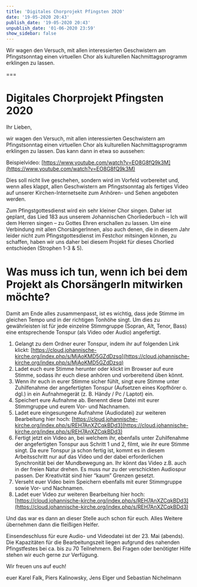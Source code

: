 ```yaml
---
title: 'Digitales Chorprojekt Pfingsten 2020'
date: '19-05-2020 20:43'
publish_date: '19-05-2020 20:43'
unpublish_date: '01-06-2020 23:59'
show_sidebar: false
---
```


Wir wagen den Versuch, mit allen interessierten Geschwistern am Pfingstsonntag einen virtuellen Chor als kulturellen Nachmittagsprogramm erklingen zu lassen.   

===

# Digitales Chorprojekt Pfingsten 2020
Ihr Lieben,

wir wagen den Versuch, mit allen interessierten Geschwistern am Pfingstsonntag einen virtuellen Chor als kulturellen Nachmittagsprogramm erklingen zu lassen. Das kann dann in etwa so aussehen:

Beispielvideo: [https://www.youtube.com/watch?v=EO8G8fQ9k3M](https://www.youtube.com/watch?v=EO8G8fQ9k3M)

Dies soll nicht live geschehen, sondern wird im Vorfeld vorbereitet und, wenn alles klappt, allen Geschwistern am Pfingstsonntag als fertiges Video auf unserer Kirchen-Internetseite zum Anhören- und Sehen angeboten werden.

Zum Pfingstgottesdienst wird ein sehr kleiner Chor singen. Daher ist geplant, das Lied 183 aus unserem Johannischen Chorliederbuch – Ich will dem Herren singen – zu Gottes Ehren erschallen zu lassen. Um eine Verbindung mit allen ChorsängerInnen, also auch denen, die in diesem Jahr leider nicht zum Pfingstgottesdienst im Festchor mitsingen können, zu schaffen, haben wir uns daher bei diesem Projekt für dieses Chorlied entschieden (Strophen 1-3 & 5). 

# Was muss ich tun, wenn ich bei dem Projekt als ChorsängerIn mitwirken möchte?

Damit am Ende alles zusammenpasst, ist es wichtig, dass jede Stimme im gleichen Tempo und in der richtigen Tonhöhe singt. Um dies zu gewährleisten ist für jede einzelne Stimmgruppe (Sopran, Alt, Tenor, Bass) eine entsprechende Tonspur (als Video oder Audio) angefertigt. 

1. Gelangt zu dem Ordner eurer Tonspur, indem ihr auf folgenden Link klickt: [https://cloud.johannische-kirche.org/index.php/s/MjAoKMD5GZdDzsq](https://cloud.johannische-kirche.org/index.php/s/MjAoKMD5GZdDzsq)
2. Ladet euch eure Stimme herunter oder klickt im Browser auf eure Stimme, sodass ihr euch diese anhören und vorbereitend üben könnt.
3. Wenn ihr euch in eurer Stimme sicher fühlt, singt eure Stimme unter Zuhilfenahme der angefertigten Tonspur (Aufsetzen eines Kopfhörer o. dgl.) in ein Aufnahmegerät (z. B. Händy / Pc / Laptot) ein.
4. Speichert eure Aufnahme ab. Benennt diese Datei mit eurer Stimmgruppe und eurem Vor- und Nachnamen.
5. Ladet eure eingesungene Aufnahme (Audiodatei) zur weiteren Bearbeitung hier hoch: [https://cloud.johannische-kirche.org/index.php/s/REH7AnXZCqkBDd3](https://cloud.johannische-kirche.org/index.php/s/REH7AnXZCqkBDd3)
6. Fertigt jetzt ein Video an, bei welchem ihr, ebenfalls unter Zuhilfenahme der angefertigten Tonspur aus Schritt 1 und 2, filmt, wie ihr eure Stimme singt. Da eure Tonspur ja schon fertig ist, kommt es in diesem Arbeitsschritt nur auf das Video und der dabei erforderlichen Synchronität bei der Mundbewegung an. Ihr könnt das Video z.B. auch in der freien Natur drehen. Es muss nur zu der verschickten Audiospur passen. Der Kreativität sind hier “kaum” Grenzen gesetzt.
7. Verseht euer Video beim Speichern ebenfalls mit eurer Stimmgruppe sowie Vor- und Nachnamen.
8. Ladet euer Video zur weiteren Bearbeitung hier hoch: [https://cloud.johannische-kirche.org/index.php/s/REH7AnXZCqkBDd3](https://cloud.johannische-kirche.org/index.php/s/REH7AnXZCqkBDd3)

Und das war es dann an dieser Stelle auch schon für euch. Alles
 Weitere übernehmen dann die fleißigen Helfer.

Einsendeschluss für eure Audio- und Videodatei ist der 23.
 Mai (abends). Die Kapazitäten für die Bearbeitungszeit liegen aufgrund des nahenden Pfingstfestes bei ca. bis zu 70 Teilnehmern. Bei Fragen oder benötigter Hilfe stehen wir euch gerne zur Verfügung.

Wir freuen uns auf euch!

euer Karel Falk, Piers Kalinowsky, Jens Elger und Sebastian
 Nichelmann 